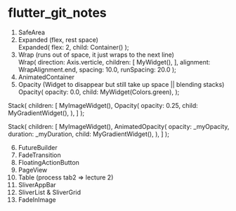 # flutter_git_notes
1. SafeArea
2. Expanded (flex, rest space) <br/>
  Expanded(
    flex: 2,
    child: Container()
  );
3. Wrap (runs out of space, it just wraps to the next line) <br/>
  Wrap(
    direction: Axis.verticle,
    children: [
      MyWidget(),
    ],
    alignment: WrapAlignment.end,
    spacing: 10.0,
    runSpacing: 20.0
  );
4. AnimatedContainer <br/>
5. Opacity (Widget to disappear but still take up space || blending stacks) <br/>
  Opacity(
    opacity: 0.0,
    child: MyWidget(Colors.green),
  );

  Stack(
    children: [
      MyImageWidget(),
      Opacity(
        opacity: 0.25,
        child: MyGradientWidget(),
      ),
    ]
  );
  
  
  Stack(
    children: [
      MyImageWidget(),
      AnimatedOpacity(
        opacity: _myOpacity,
        duration: _myDuration,
        child: MyGradientWidget(),
      ),
    ]
  );
  
  6. FutureBuilder
  7. FadeTransition
  8. FloatingActionButton
  9. PageView
  10. Table (process tab2 => lecture 2)
  11. SliverAppBar
  12. SliverList & SliverGrid
  14. FadeInImage
  
